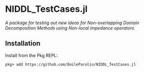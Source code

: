 # NIDDL_TestCases.jl

*A package for testing out new ideas for Non-overlapping Domain Decomposition
Methods using Non-local impedance operators.* 

## Installation
Install from the Pkg REPL:
```
pkg> add https://github.com/EmileParolin/NIDDL_TestCases.jl
```
